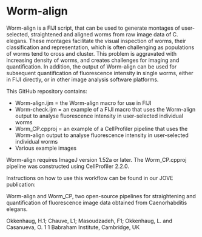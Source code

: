 # Worm-align
Worm-align is a FIJI script, that can be used to generate montages of user-selected, straightened and aligned worms from raw image data of C. elegans. These montages facilitate the visual inspection of worms, their classification and representation, which is often challenging as populations of worms tend to cross and cluster. This problem is aggravated with increasing density of worms, and creates challenges for imaging and quantification. In addition, the output of Worm-align can be used for subsequent quantification of fluorescence intensity in single worms, either in FIJI directly, or in other image analysis software platforms. 

This GitHub repository contains:
* Worm-align.ijm = the Worm-align macro for use in FIJI
* Worm-check.ijm = an example of a FIJI macro that uses the Worm-align output to analyse fluorescence intensity in user-selected individual worms
* Worm_CP.cpproj = an example of a CellProfiler pipeline that uses the Worm-align output to analyse fluorescence intensity in user-selected individual worms
* Various example images

Worm-align requires ImageJ version 1.52a or later.
The Worm_CP.cpproj pipeline was constructed using CellProfiler 2.2.0.

Instructions on how to use this workflow can be found in our JOVE publication:

Worm-align and Worm_CP, two open-source pipelines for straightening and quantification of fluorescence image data obtained from Caenorhabditis elegans.

Okkenhaug, H.1; Chauve, L1; Masoudzadeh, F1; Okkenhaug, L. and Casanueva, O. 1
1 Babraham Institute, Cambridge, UK
